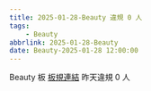 ```yaml
---
title: 2025-01-28-Beauty 違規 0 人
tags:
    - Beauty
abbrlink: 2025-01-28-Beauty
date: Beauty-2025-01-28 12:00:00
---
```

Beauty 板 [板規連結](https://www.ptt.cc/bbs/Beauty/M.1630069980.A.84B.html)
昨天違規 0 人
